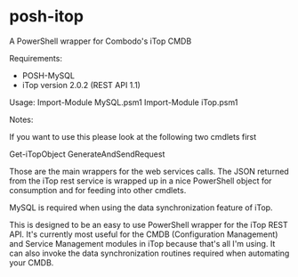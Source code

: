 posh-itop
=========

A PowerShell wrapper for Combodo's iTop CMDB

Requirements:

- POSH-MySQL
- iTop version 2.0.2 (REST API 1.1)

Usage:
Import-Module MySQL.psm1
Import-Module iTop.psm1


Notes:

If you want to use this please look at the following two cmdlets first

Get-iTopObject
GenerateAndSendRequest

Those are the main wrappers for the web services calls.  The JSON returned from the iTop rest service is wrapped up in a nice PowerShell object for consumption and for feeding into other cmdlets.

MySQL is required when using the data synchronization feature of iTop.

This is designed to be an easy to use PowerShell wrapper for the iTop REST API.  It's currently most useful for the CMDB (Configuration Management) and Service Management modules in iTop because that's all I'm using.  It can also invoke the data synchronization routines required when automating your CMDB.  


